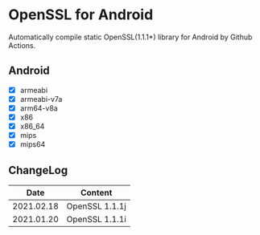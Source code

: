 # OpenSSL for Android
Automatically compile static OpenSSL(1.1.1*) library for Android by Github Actions.

## Android
* [x] armeabi
* [x] armeabi-v7a
* [x] arm64-v8a
* [x] x86
* [x] x86_64
* [x] mips
* [x] mips64

## ChangeLog
| Date      | Content                                                              |
|-----------|----------------------------------------------------------------------|
| 2021.02.18 | OpenSSL 1.1.1j |
| 2021.01.20 | OpenSSL 1.1.1i |